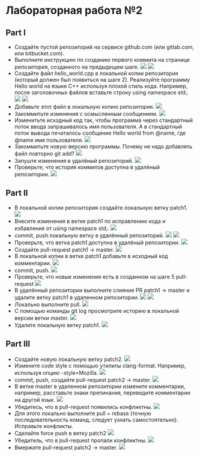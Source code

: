 # Лабораторная работа №2
## Part I
- Создайте пустой репозиторий на сервисе github.com (или gitlab.com, или bitbucket.com).
- Выполните инструкцию по созданию первого коммита на странице репозитория, созданного на предыдещем шаге.
  ![](https://github.com/sippyuy/timp2/blob/main/screens/1.png)
  ![](https://github.com/sippyuy/timp2/blob/main/screens/2.png)
- Создайте файл hello_world.cpp в локальной копии репозитория (который должен был появиться на шаге 2). Реализуйте программу Hello world на языке C++ используя плохой стиль кода. Например, после заголовочных файлов вставьте строку using namespace std;.
  ![](https://github.com/sippyuy/timp2/blob/main/screens/3.png)
  ![](https://github.com/sippyuy/timp2/blob/main/screens/4.png)
- Добавьте этот файл в локальную копию репозитория.
  ![](https://github.com/sippyuy/timp2/blob/main/screens/5.png)
- Закоммитьте изменения с осмысленным сообщением.
  ![](https://github.com/sippyuy/timp2/blob/main/screens/6.png)
- Изменитьте исходный код так, чтобы программа через стандартный поток ввода запрашивалось имя пользователя. А в стандартный поток вывода печаталось сообщение Hello world from @name, где @name имя пользователя.
  ![](https://github.com/sippyuy/timp2/blob/main/screens/7.png)
- Закоммитьте новую версию программы. Почему не надо добавлять файл повторно git add?
  ![](https://github.com/sippyuy/timp2/blob/main/screens/8.png)
- Запуште изменения в удалёный репозиторий.
  ![](https://github.com/sippyuy/timp2/blob/main/screens/9.png)
- Проверьте, что история коммитов доступна в удалёный репозитории.
  ![](https://github.com/sippyuy/timp2/blob/main/screens/10.png)
## Part II
- В локальной копии репозитория создайте локальную ветку patch1.
  ![](https://github.com/sippyuy/timp2/blob/main/screens/11.png)
- Внесите изменения в ветке patch1 по исправлению кода и избавления от using namespace std;.
  ![](https://github.com/sippyuy/timp2/blob/main/screens/12.png)
- commit, push локальную ветку в удалённый репозиторий.
  ![](https://github.com/sippyuy/timp2/blob/main/screens/13.png)
  ![](https://github.com/sippyuy/timp2/blob/main/screens/14.png)
- Проверьте, что ветка patch1 доступна в удалёный репозитории.
  ![](https://github.com/sippyuy/timp2/blob/main/screens/15.png)
- Создайте pull-request patch1 -> master.
  ![](https://github.com/sippyuy/timp2/blob/main/screens/16.png)
- В локальной копии в ветке patch1 добавьте в исходный код комментарии.
  ![](https://github.com/sippyuy/timp2/blob/main/screens/17.png)
- commit, push.
  ![](https://github.com/sippyuy/timp2/blob/main/screens/18.png)
- Проверьте, что новые изменения есть в созданном на шаге 5 pull-request
  ![](https://github.com/sippyuy/timp2/blob/main/screens/19.png)
- В удалённый репозитории выполните слияние PR patch1 -> master и удалите ветку patch1 в удаленном репозитории.
  ![](https://github.com/sippyuy/timp2/blob/main/screens/20.png)
  ![](https://github.com/sippyuy/timp2/blob/main/screens/21.png)
- Локально выполните pull.
  ![](https://github.com/sippyuy/timp2/blob/main/screens/22.png)
- С помощью команды git log просмотрите историю в локальной версии ветки master.
  ![](https://github.com/sippyuy/timp2/blob/main/screens/23.png)
- Удалите локальную ветку patch1.
  ![](https://github.com/sippyuy/timp2/blob/main/screens/24.png)
## Part III
- Создайте новую локальную ветку patch2.
  ![](https://github.com/sippyuy/timp2/blob/main/screens/25.png)
- Измените code style с помощью утилиты clang-format. Например, используя опцию -style=Mozilla.
  ![](https://github.com/sippyuy/timp2/blob/main/screens/26.png)
- commit, push, создайте pull-request patch2 -> master.
  ![](https://github.com/sippyuy/timp2/blob/main/screens/27.png)
- В ветке master в удаленном репозитории измените комментарии, например, расставьте знаки препинания, переведите комментарии на другой язык.
  ![](https://github.com/sippyuy/timp2/blob/main/screens/28.png)
- Убедитесь, что в pull-request появились конфликтны.
  ![](https://github.com/sippyuy/timp2/blob/main/screens/29.png)
- Для этого локально выполните pull + rebase (точную последовательность команд, следует узнать самостоятельно). Исправьте конфликты.
- Сделайте force push в ветку patch2
  ![](https://github.com/sippyuy/timp2/blob/main/screens/30.png)
- Убедитель, что в pull-request пропали конфликтны.
  ![](https://github.com/sippyuy/timp2/blob/main/screens/31.png)
- Вмержите pull-request patch2 -> master.
  ![](https://github.com/sippyuy/timp2/blob/main/screens/32.png)
